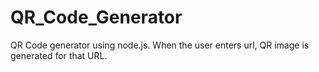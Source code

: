 # QR_Code_Generator
QR Code generator using node.js. When the user enters url, QR image is generated for that URL.
